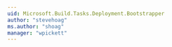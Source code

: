 ```yaml
---
uid: Microsoft.Build.Tasks.Deployment.Bootstrapper
author: "stevehoag"
ms.author: "shoag"
manager: "wpickett"
---
```

